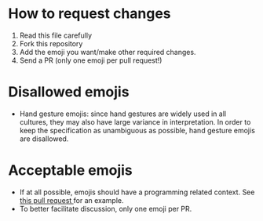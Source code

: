 # How to request changes

1. Read this file carefully
2. Fork this repository
3. Add the emoji you want/make other required changes.
4. Send a PR (only one emoji per pull request!)

# Disallowed emojis

- Hand gesture emojis: since hand gestures are widely used in all cultures, they may also have large variance in interpretation. In order to keep the specification as unambiguous as possible, hand gesture emojis are disallowed.

# Acceptable emojis

- If at all possible, emojis should have a programming related context. See [this pull request ](https://github.com/emoji-status-consortium/emoji-status-spec/pull/4) for an example.
- To better facilitate discussion, only one emoji per PR.
